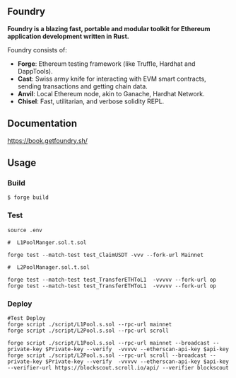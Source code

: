 ## Foundry

**Foundry is a blazing fast, portable and modular toolkit for Ethereum application development written in Rust.**

Foundry consists of:

-   **Forge**: Ethereum testing framework (like Truffle, Hardhat and DappTools).
-   **Cast**: Swiss army knife for interacting with EVM smart contracts, sending transactions and getting chain data.
-   **Anvil**: Local Ethereum node, akin to Ganache, Hardhat Network.
-   **Chisel**: Fast, utilitarian, and verbose solidity REPL.

## Documentation

https://book.getfoundry.sh/

## Usage

### Build

```shell
$ forge build
```

### Test

```shell
source .env

#  L1PoolManger.sol.t.sol

forge test --match-test test_ClaimUSDT -vvv --fork-url Mainnet

#  L2PoolManager.sol.t.sol

forge test --match-test test_TransferETHToL1  -vvvvv --fork-url op
forge test --match-test test_TransferETHToL1  -vvvvv --fork-url op

```

### Deploy

```shell
#Test Deploy
forge script ./script/L1Pool.s.sol --rpc-url mainnet
forge script ./script/L2Pool.s.sol --rpc-url scroll

forge script ./script/L1Pool.s.sol --rpc-url mainnet --broadcast --private-key $Private-key --verify  -vvvvv --etherscan-api-key $api-key
forge script ./script/L2Pool.s.sol --rpc-url scroll --broadcast --private-key $Private-key --verify  -vvvvv --etherscan-api-key $api-key --verifier-url https://blockscout.scroll.io/api/ --verifier blockscout
